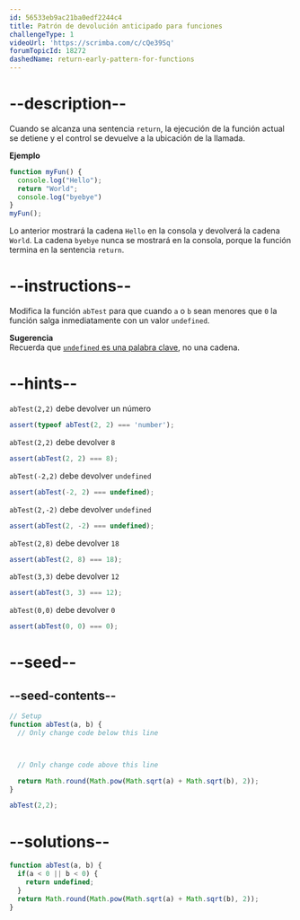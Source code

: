 ```yaml
---
id: 56533eb9ac21ba0edf2244c4
title: Patrón de devolución anticipado para funciones
challengeType: 1
videoUrl: 'https://scrimba.com/c/cQe39Sq'
forumTopicId: 18272
dashedName: return-early-pattern-for-functions
---
```


# --description--

Cuando se alcanza una sentencia `return`, la ejecución de la función actual se detiene y el control se devuelve a la ubicación de la llamada.

**Ejemplo**

```js
function myFun() {
  console.log("Hello");
  return "World";
  console.log("byebye")
}
myFun();
```

Lo anterior mostrará la cadena `Hello` en la consola y devolverá la cadena `World`. La cadena `byebye` nunca se mostrará en la consola, porque la función termina en la sentencia `return`.

# --instructions--

Modifica la función `abTest` para que cuando `a` o `b` sean menores que `0` la función salga inmediatamente con un valor `undefined`.

**Sugerencia**  
Recuerda que [`undefined` es una palabra clave](https://www.freecodecamp.org/learn/javascript-algorithms-and-data-structures/basic-javascript/understanding-uninitialized-variables), no una cadena.

# --hints--

`abTest(2,2)` debe devolver un número

```js
assert(typeof abTest(2, 2) === 'number');
```

`abTest(2,2)` debe devolver `8`

```js
assert(abTest(2, 2) === 8);
```

`abTest(-2,2)` debe devolver `undefined`

```js
assert(abTest(-2, 2) === undefined);
```

`abTest(2,-2)` debe devolver `undefined`

```js
assert(abTest(2, -2) === undefined);
```

`abTest(2,8)` debe devolver `18`

```js
assert(abTest(2, 8) === 18);
```

`abTest(3,3)` debe devolver `12`

```js
assert(abTest(3, 3) === 12);
```

`abTest(0,0)` debe devolver `0`

```js
assert(abTest(0, 0) === 0);
```

# --seed--

## --seed-contents--

```js
// Setup
function abTest(a, b) {
  // Only change code below this line



  // Only change code above this line

  return Math.round(Math.pow(Math.sqrt(a) + Math.sqrt(b), 2));
}

abTest(2,2);
```

# --solutions--

```js
function abTest(a, b) {
  if(a < 0 || b < 0) {
    return undefined;
  }
  return Math.round(Math.pow(Math.sqrt(a) + Math.sqrt(b), 2));
}
```
